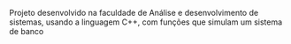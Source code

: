 Projeto desenvolvido na faculdade de Análise e desenvolvimento de sistemas, usando a linguagem C++, com funções que simulam um sistema de banco
